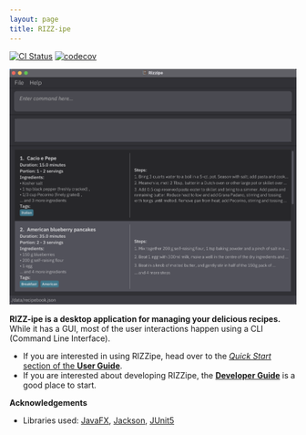 ```yaml
---
layout: page
title: RIZZ-ipe
---
```


[![CI Status](https://github.com/AY2223S2-CS2103T-T13-2/tp/actions/workflows/gradle.yml/badge.svg)](https://github.com/AY2223S2-CS2103T-T13-2/tp/actions)
[![codecov](https://codecov.io/gh/AY2223S2-CS2103T-T13-2/tp/branch/master/graph/badge.svg?token=7VWU83CQOT)](https://codecov.io/gh/AY2223S2-CS2103T-T13-2/tp)

![Ui](images/Ui.png)

**RIZZ-ipe is a desktop application for managing your delicious recipes.** While it has a GUI, most of the user interactions happen using a CLI (Command Line Interface).

* If you are interested in using RIZZipe, head over to the [_Quick Start_ section of the **User Guide**](UserGuide.html#quick-start).
* If you are interested about developing RIZZipe, the [**Developer Guide**](DeveloperGuide.html) is a good place to start.


**Acknowledgements**

* Libraries used: [JavaFX](https://openjfx.io/), [Jackson](https://github.com/FasterXML/jackson), [JUnit5](https://github.com/junit-team/junit5)
